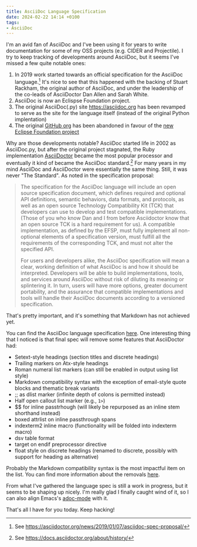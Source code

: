 ```yaml
---
title: AsciiDoc Language Specification
date: 2024-02-22 14:14 +0100
tags:
- AsciiDoc
---
```


I'm an avid fan of AsciiDoc and I've been using it for years to write
documentation for some of my OSS projects (e.g. CIDER and Projectile). I try to
keep tracking of developments around AsciiDoc, but it seems I've missed a few
quite notable ones:

1. In 2019 work started towards an official specification for the AsciiDoc
   language.[^1] It's nice to see that this happened with the backing of Stuart
   Rackham, the original author of AsciiDoc, and under the leadership of the co-leads of AsciiDoctor Dan Allen and Sarah White.
2. AsciiDoc is now an Eclispse Foundation project.
3. The original AsciiDoc(.py) site <https://asciidoc.org> has been revamped to serve as the site for the language itself (instead of the original Python implentation)
4. The original [GitHub org](https://github.com/asciidoc) has been abandoned in
favour of the [new Eclipse Foundation project](https://gitlab.eclipse.org/eclipse/asciidoc)

Why are those developments notable? AsciiDoc started life in 2002 as
AsciiDoc.py, but after the original project stagnated, the Ruby implementation
[AsciiDoctor](https://asciidoctor.org) became the most popular processor and
eventually it kind of became the AsciiDoc standard.[^2] For many years in my
mind AsciiDoc and AsciiDoctor were essentially the same thing. Still, it was
never "The Standard". As noted in the specification proposal:

> The specification for the AsciiDoc language will include an open source
> specification document, which defines required and optional API definitions,
> semantic behaviors, data formats, and protocols, as well as an open source
> Technology Compatibility Kit (TCK) that developers can use to develop and test
> compatible implementations. (Those of you who know Dan and I from before
> Asciidoctor know that an open source TCK is a hard requirement for us). A
> compatible implementation, as defined by the EFSP, must fully implement all
> non-optional elements of a specification version, must fulfill all the
> requirements of the corresponding TCK, and must not alter the specified API.
>
> For users and developers alike, the AsciiDoc specification will mean a clear,
> working definition of what AsciiDoc is and how it should be
> interpreted. Developers will be able to build implementations, tools, and
> services around AsciiDoc without risk of diluting its meaning or splintering
> it. In turn, users will have more options, greater document portability, and
> the assurance that compatible implementations and tools will handle their
> AsciiDoc documents according to a versioned specification.

That's pretty important, and it's something that Markdown has not achieved yet.

You can find the AsciiDoc language specification
[here](https://gitlab.eclipse.org/eclipse/asciidoc-lang/asciidoc-lang). One
interesting thing that I noticed is that final spec will remove some features that
AsciiDoctor had:

* Setext-style headings (section titles and discrete headings)
* Trailing markers on Atx-style headings
* Roman numeral list markers (can still be enabled in output using list style)
* Markdown compatibility syntax with the exception of email-style quote blocks and thematic break variants
* ;; as dlist marker (infinite depth of colons is permitted instead)
* Half open callout list marker (e.g., `1>`)
* $$ for inline passtrhough (will likely be repurposed as an inline stem shorthand instead)
* boxed attrlist on inline passthrough spans
* indexterm2 inline macro (functionality will be folded into indexterm macro)
* dsv table format
* target on endif preprocessor directive
* float style on discrete headings (renamed to discrete, possibly with support for heading as alternative)

Probably the Markdown compatibility syntax is the most impactful item on the list. You
can find more information about the removals
[here](https://gitlab.eclipse.org/eclipse/asciidoc-lang/asciidoc-lang/-/blob/main/spec/outline.adoc?ref_type=heads#user-content-removed-syntax).

From what I've gathered the language spec is still a work in progress, but it seems to be shaping up nicely. I'm really glad
I finally caught wind of it, so I can also align Emacs's [adoc-mode](https://github.com/bbatsov/adoc-mode) with it.

That's all I have for you today. Keep hacking!

[^1]: See <https://asciidoctor.org/news/2019/01/07/asciidoc-spec-proposal/>
[^2]: See <https://docs.asciidoctor.org/about/history/>
